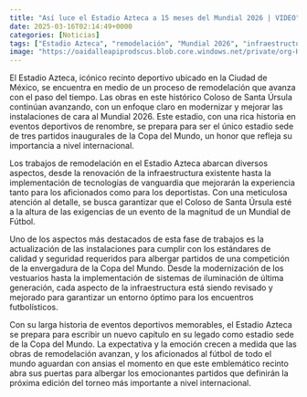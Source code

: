 ```yaml
---
title: "Así luce el Estadio Azteca a 15 meses del Mundial 2026 | VIDEO"
date: 2025-03-16T02:14:49+0000
categories: [Noticias]
tags: ["Estadio Azteca", "remodelación", "Mundial 2026", "infraestructura", "tecnologías de vanguardia", "seguridad", "eventos deportivos."]
image: "https://oaidalleapiprodscus.blob.core.windows.net/private/org-HKmKxpuNw3Y88lm4EBrIPq0n/user-ZwiCXOggLL8ZNNKE2g7rXFmV/img-oGnyVsK0yK6qWy0Y40WoouYL.png?st=2025-03-16T01%3A14%3A49Z&se=2025-03-16T03%3A14%3A49Z&sp=r&sv=2024-08-04&sr=b&rscd=inline&rsct=image/png&skoid=d505667d-d6c1-4a0a-bac7-5c84a87759f8&sktid=a48cca56-e6da-484e-a814-9c849652bcb3&skt=2025-03-15T19%3A07%3A09Z&ske=2025-03-16T19%3A07%3A09Z&sks=b&skv=2024-08-04&sig=k5qU/%2BUE636HYPt6cZX8E9nTdKZ38KGa37GCwsVwU3c%3D"
---
```


El Estadio Azteca, icónico recinto deportivo ubicado en la Ciudad de México, se encuentra en medio de un proceso de remodelación que avanza con el paso del tiempo. Las obras en este histórico Coloso de Santa Úrsula continúan avanzando, con un enfoque claro en modernizar y mejorar las instalaciones de cara al Mundial 2026. Este estadio, con una rica historia en eventos deportivos de renombre, se prepara para ser el único estadio sede de tres partidos inaugurales de la Copa del Mundo, un honor que refleja su importancia a nivel internacional.

Los trabajos de remodelación en el Estadio Azteca abarcan diversos aspectos, desde la renovación de la infraestructura existente hasta la implementación de tecnologías de vanguardia que mejorarán la experiencia tanto para los aficionados como para los deportistas. Con una meticulosa atención al detalle, se busca garantizar que el Coloso de Santa Úrsula esté a la altura de las exigencias de un evento de la magnitud de un Mundial de Fútbol.

Uno de los aspectos más destacados de esta fase de trabajos es la actualización de las instalaciones para cumplir con los estándares de calidad y seguridad requeridos para albergar partidos de una competición de la envergadura de la Copa del Mundo. Desde la modernización de los vestuarios hasta la implementación de sistemas de iluminación de última generación, cada aspecto de la infraestructura está siendo revisado y mejorado para garantizar un entorno óptimo para los encuentros futbolísticos.

Con su larga historia de eventos deportivos memorables, el Estadio Azteca se prepara para escribir un nuevo capítulo en su legado como estadio sede de la Copa del Mundo. La expectativa y la emoción crecen a medida que las obras de remodelación avanzan, y los aficionados al fútbol de todo el mundo aguardan con ansias el momento en que este emblemático recinto abra sus puertas para albergar los emocionantes partidos que definirán la próxima edición del torneo más importante a nivel internacional.
    